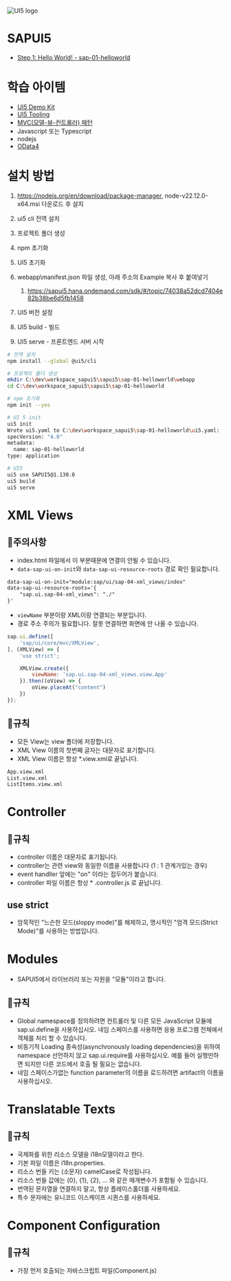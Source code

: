 ![UI5 logo](https://sap.github.io/ui5-tooling/stable/images/UI5_logo_wide.png)

# SAPUI5

* [Step 1: Hello World! - sap-01-helloworld](https://sapui5.hana.ondemand.com/sdk/#/topic/2680aa9b16c14a00b01261d04babbb39)

# 학습 아이템

* [UI5 Demo Kit](https://sapui5.hana.ondemand.com/sdk/#/topic/2680aa9b16c14a00b01261d04babbb39)
* [UI5 Tooling](https://sap.github.io/ui5-tooling/stable/)
* [MVC(모델-뷰-컨트롤러) 패턴](https://developer.mozilla.org/ko/docs/Glossary/MVC)
* Javascript 또는 Typescript
* nodejs
* [OData4](https://www.odata.org/)

# 설치 방법
1. https://nodejs.org/en/download/package-manager, node-v22.12.0-x64.msi 다운로드 후 설치
1. ui5 cli 전역 설치
1. 프로젝트 폴더 생성
1. npm 초기화
1. UI5 초기화
1. webapp\manifest.json 파일 생성, 아래 주소의 Example 복사 후 붙여넣기
   1. https://sapui5.hana.ondemand.com/sdk/#/topic/74038a52dcd7404e82b38be6d5fb1458

1. UI5 버전 설정
1. UI5 build - 빌드
1. UI5 serve - 프론트엔드 서버 시작

```bash
# 전역 설치
npm install --global @ui5/cli

# 프로젝트 폴더 생성
mkdir C:\dev\workspace_sapui5\sapui5\sap-01-helloworld\webapp
cd C:\dev\workspace_sapui5\sapui5\sap-01-helloworld

# npm 초기화
npm init --yes

# UI 5 init
ui5 init
Wrote ui5.yaml to C:\dev\workspace_sapui5\sap-01-helloworld\ui5.yaml:
specVersion: "4.0"
metadata:
  name: sap-01-helloworld
type: application

# UI5
ui5 use SAPUI5@1.130.0
ui5 build
ui5 serve
```

# XML Views

## 🍄주의사항
* index.html 파일에서 이 부분때문에 연결이 안될 수 있습니다. 
* `data-sap-ui-on-init`와 `data-sap-ui-resource-roots` 경로 확인 필요합니다.
```html
data-sap-ui-on-init="module:sap/ui/sap-04-xml_views/index"
data-sap-ui-resource-roots='{
    "sap.ui.sap-04-xml_views": "./"
}'
```

* `viewName` 부분이랑 XML이랑 연결되는 부분입니다.
* 경로 주소 주의가 필요합니다. 잘못 연결하면 화면에 안 나올 수 있습니다.
```js
sap.ui.define([
    'sap/ui/core/mvc/XMLView',
], (XMLView) => {
    'use strict';

    XMLView.create({
        viewName: 'sap.ui.sap-04-xml_views.view.App'
    }).then((oView) => {
        oView.placeAt("content")
    })
});
```
## 🦀규칙
* 모든 View는 view 폴더에 저장합니다.
* XML View 이름의 첫번째 글자는 대문자로 표기합니다.
* XML View 이름은 항상 *.view.xml로 끝납니다.
```bash
App.view.xml
List.view.xml
ListItems.view.xml
```

# Controller
## 🦀규칙
* controller 이름은 대문자로 표기됩니다.
* controller는 관련 view와 동일한 이름을 사용합니다 (1 : 1 관계가있는 경우)
* event handller 앞에는 "on" 이라는 접두어가 붙습니다.
* controller 파일 이름은 항상 * .controller.js 로 끝납니다.

## use strict
* 암묵적인 "느슨한 모드(sloppy mode)"를 해제하고, 명시적인 "엄격 모드(Strict Mode)"를 사용하는 방법입니다.


# Modules
* SAPUI5에서 라이브러리 또는 자원을 "모듈"이라고 합니다.

## 🦀규칙
* Global namespace를 정의하려면 컨트롤러 및 다른 모든 JavaScript 모듈에 sap.ui.define을 사용하십시오. 네임 스페이스를 사용하면 응용 프로그램 전체에서 객체를 처리 할 수 ​​있습니다.
* 비동기적 Loading 종속성(asynchronously loading dependencies)을 위하여 namespace 선언하지 않고 sap.ui.require를 사용하십시오. 예를 들어 실행만하면 되지만 다른 코드에서 호출 될 필요는 없습니다.
* 네임 스페이스가없는 function parameter의 이름을 로드하려면 artifact의 이름을 사용하십시오.

# Translatable Texts
## 🦀규칙
* 국제화를 위한 리소스 모델을 i18n모델이라고 한다.
* 기본 파일 이름은 i18n.properties.
* 리소스 번들 키는 (소문자) camelCase로 작성됩니다.
* 리소스 번들 값에는 {0}, {1}, {2}, … 와 같은 매개변수가 포함될 수 있습니다.
* 번역된 문자열을 연결하지 말고, 항상 플레이스홀더를 사용하세요.
* 특수 문자에는 유니코드 이스케이프 시퀀스를 사용하세요.

# Component Configuration
## 🦀규칙
* 가장 먼저 호출되는 자바스크립트 파일(Component.js)